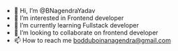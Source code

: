- 👋 Hi, I’m @BNagendraYadav
- 👀 I’m interested in Frontend developer
- 🌱 I’m currently learning Fullstack developer
- 💞️ I’m looking to collaborate on frontend developer
- 📫 How to reach me bodduboinanagendra@gmail.com

<!---
BNagendraYadav/BNagendraYadav is a ✨ special ✨ repository because its `README.md` (this file) appears on your GitHub profile.
You can click the Preview link to take a look at your changes.
--->
